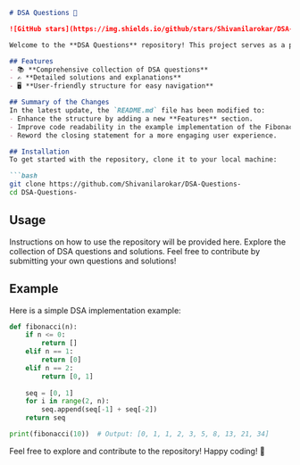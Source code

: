 ```markdown
# DSA Questions 🚀

![GitHub stars](https://img.shields.io/github/stars/Shivanilarokar/DSA-Questions-?style=social) ![Forks](https://img.shields.io/github/forks/Shivanilarokar/DSA-Questions-?style=social)

Welcome to the **DSA Questions** repository! This project serves as a platform for developers and learners to practice and enhance their skills in Data Structures and Algorithms (DSA). This repository is designed to help you improve your understanding of various data structures and algorithms through a collection of questions and solutions.

## Features
- 📚 **Comprehensive collection of DSA questions**
- ✍️ **Detailed solutions and explanations**
- 🖥️ **User-friendly structure for easy navigation**

## Summary of the Changes
In the latest update, the `README.md` file has been modified to:
- Enhance the structure by adding a new **Features** section.
- Improve code readability in the example implementation of the Fibonacci sequence.
- Reword the closing statement for a more engaging user experience.

## Installation
To get started with the repository, clone it to your local machine:

```bash
git clone https://github.com/Shivanilarokar/DSA-Questions-
cd DSA-Questions-
```

## Usage
Instructions on how to use the repository will be provided here. Explore the collection of DSA questions and solutions. Feel free to contribute by submitting your own questions and solutions!

## Example
Here is a simple DSA implementation example:

```python
def fibonacci(n):
    if n <= 0:
        return []
    elif n == 1:
        return [0]
    elif n == 2:
        return [0, 1]
    
    seq = [0, 1]
    for i in range(2, n):
        seq.append(seq[-1] + seq[-2])
    return seq

print(fibonacci(10))  # Output: [0, 1, 1, 2, 3, 5, 8, 13, 21, 34]
```

Feel free to explore and contribute to the repository! Happy coding! 🎉
```